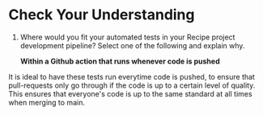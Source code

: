 # Check Your Understanding 
1) Where would you fit your automated tests in your Recipe project development pipeline? Select one of the following and explain why.
   
   **Within a Github action that runs whenever code is pushed**

It is ideal to have these tests run everytime code is pushed, to ensure that pull-requests only go through if the code is up to a certain level of quality. This ensures that everyone's code is up to the same standard at all times when merging to main. 





